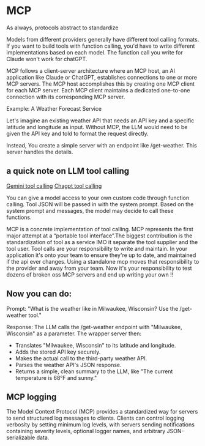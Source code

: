 # MCP

As always, protocols abstract to standardize

Models from different providers generally have different tool calling formats. If you want to build tools with function calling, you'd have to write different implementations based on each model. The function call you write for Claude won't work for chatGPT.

MCP follows a client-server architecture where an MCP host, an AI application like Claude or ChatGPT,  establishes connections to one or more MCP servers. The MCP host accomplishes this by creating one MCP client for each MCP server. Each MCP client maintains a dedicated one-to-one connection with its corresponding MCP server.

Example: A Weather Forecast Service

Let's imagine an existing weather API that needs an API key and a specific latitude and longitude as input. Without MCP, the LLM would need to be given the API key and told to format the request directly.

Instead, You create a simple server with an endpoint like /get-weather. This server handles the details.

## a quick note on LLM tool calling
[Gemini tool calling](https://ai.google.dev/gemini-api/docs/function-calling?example=meeting)
[Chagpt tool calling](https://platform.openai.com/docs/guides/function-calling?api-mode=responses)

You can give a model access to your own custom code through function calling. Tool JSON will be passed in with the system prompt. Based on the system prompt and messages, the model may decide to call these functions. 

MCP is a concrete implementation of tool calling. MCP represents the first major attempt at a “portable tool interface”.The biggest contribution is the standardization of tool as a service IMO it separate the tool supplier and the tool user. Tool calls are your responsibility to write and maintain. In your application it's onto your team to ensure they're up to date, and maintained if the api ever changes. Using a standalone mcp moves that responsibility to the provider and away from your team. Now it's your responsibility to test dozens of broken oss MCP servers and end up writing your own !!


## Now you can do:
Prompt: "What is the weather like in Milwaukee, Wisconsin? Use the /get-weather tool."

Response: The LLM calls the /get-weather endpoint with "Milwaukee, Wisconsin" as a parameter. The wrapper server then:

- Translates "Milwaukee, Wisconsin" to its latitude and longitude.
- Adds the stored API key securely.
- Makes the actual call to the third-party weather API.
- Parses the weather API's JSON response.
- Returns a simple, clean summary to the LLM, like "The current temperature is 68°F and sunny."

## MCP logging
The Model Context Protocol (MCP) provides a standardized way for servers to send structured log messages to clients. Clients can control logging verbosity by setting minimum log levels, with servers sending notifications containing severity levels, optional logger names, and arbitrary JSON-serializable data.